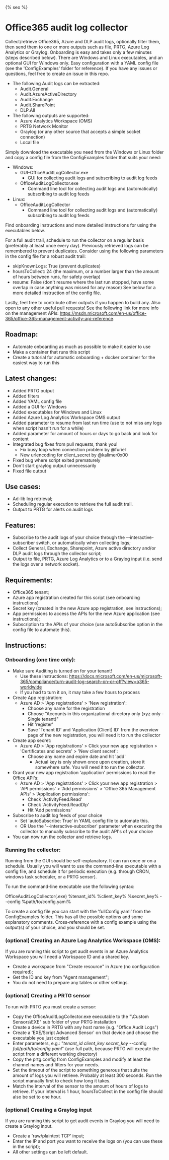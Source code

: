 {% seo %}

# Office365 audit log collector

Collect/retrieve Office365, Azure and DLP audit logs, optionally filter them, then send them to one or more outputs such as file, PRTG, Azure Log Analytics or Graylog.
Onboarding is easy and takes only a few minutes (steps described below). There are Windows and Linux executables, and an optional GUI for Windows only.
Easy configuration with a YAML config file (see the 'ConfigExamples' folder for reference).
If you have any issues or questions, feel free to create an issue in this repo.
- The following Audit logs can be extracted:
  - Audit.General
  - Audit.AzureActiveDirectory
  - Audit.Exchange
  - Audit.SharePoint
  - DLP.All
- The following outputs are supported:
  - Azure Analytics Workspace (OMS)
  - PRTG Network Monitor
  - Graylog (or any other source that accepts a simple socket connection)
  - Local file

Simply download the executable you need from the Windows or Linux folder and copy a config file from the ConfigExamples folder that suits your need:
- Windows:
  - GUI-OfficeAuditLogCollector.exe
    - GUI for collecting audit logs and subscribing to audit log feeds
  - OfficeAuditLogCollector.exe
    - Command line tool for collecting audit logs and (automatically) subscribing to audit log feeds
- Linux:
  - OfficeAuditLogCollector
    - Command line tool for collecting audit logs and (automatically) subscribing to audit log feeds

Find onboarding instructions and more detailed instructions for using the executables below.

For a full audit trail, schedule to run the collector on a regular basis (preferably at least once every day). Previously
retrieved logs can be remembered to prevent duplicates. Consider using the following parameters in the config file for a robust audit trail:
- skipKnownLogs: True (prevent duplicates)
- hoursToCollect: 24 (the maximum, or a number larger than the amount of hours between runs, for safety overlap)
- resume: False (don't resume where the last run stopped, have some overlap in case anything was missed for any reason)
See below for a more detailed instruction of the config file.

Lastly, feel free to contribute other outputs if you happen to build any. Also open to any other useful pull requests!
See the following link for more info on the management APIs: https://msdn.microsoft.com/en-us/office-365/office-365-management-activity-api-reference.

## Roadmap:

- Automate onboarding as much as possible to make it easier to use
- Make a container that runs this script
- Create a tutorial for automatic onboarding + docker container for the easiest way to run this

## Latest changes:
- Added PRTG output
- Added filters
- Added YAML config file
- Added a GUI for Windows
- Added executables for Windows and Linux
- Added Azure Log Analytics Workspace OMS output
- Added parameter to resume from last run time (use to not miss any logs when script hasn't run for a while)
- Added parameter for amount of hours or days to go back and look for content
- Integrated bug fixes from pull requests, thank you!
  - Fix busy loop when connection problem by @furiel
  - New urlencoding for client_secret by @kalimer0x00 
- Fixed bug where script exited prematurely
- Don't start graylog output unnecessarily
- Fixed file output

## Use cases:

- Ad-lib log retrieval;
- Scheduling regular execution to retrieve the full audit trail.
- Output to PRTG for alerts on audit logs

## Features:

- Subscribe to the audit logs of your choice through the --interactive-subscriber switch, or automatically when collecting logs;
- Collect General, Exchange, Sharepoint, Azure active directory and/or DLP audit logs through the collector script;
- Output to file, PRTG, Azure Log Analytics or to a Graylog input (i.e. send the logs over a network socket).

## Requirements:
- Office365 tenant;
- Azure app registration created for this script (see onboarding instructions)
- Secret key (created in the new Azure app registration, see instructions);
- App permissions to access the APIs for the new Azure application (see instructions);
- Subscription to the APIs of your choice (use autoSubscribe option in the config file to automate this).

## Instructions:

### Onboarding (one time only):
- Make sure Auditing is turned on for your tenant!
  - Use these instructions: https://docs.microsoft.com/en-us/microsoft-365/compliance/turn-audit-log-search-on-or-off?view=o365-worldwide
  - If you had to turn it on, it may take a few hours to process
- Create App registration: 
  - Azure AD > 'App registrations' > 'New registration':
    - Choose any name for the registration
    - Choose "Accounts in this organizational directory only (xyz only - Single tenant)"
    - Hit 'register'
    - Save 'Tenant ID' and 'Application (Client) ID' from the overview page of the new registration, you will need it to run the collector
- Create app secret:
  - Azure AD > 'App registrations' > Click your new app registration > 'Certificates and secrets' > 'New client secret':
    - Choose any name and expire date and hit 'add'
      - Actual key is only shown once upon creation, store it somewhere safe. You will need it to run the collector.
- Grant your new app registration 'application' permissions to read the Office API's: 
  - Azure AD > 'App registrations' > Click your new app registration > 'API permissions' > 'Add permissions' > 'Office 365 Management APIs' > 'Application permissions':
    - Check 'ActivityFeed.Read'
    - Check 'ActivityFeed.ReadDlp'
    - Hit 'Add permissions'
- Subscribe to audit log feeds of your choice
  - Set 'autoSubscribe: True' in YAML config file to automate this.
  - OR Use the '--interactive-subscriber' parameter when executing the collector to manually subscribe to the audit API's of your choice
- You can now run the collector and retrieve logs. 


### Running the collector:

Running from the GUI should be self-explanatory. It can run once or on a schedule. Usually you will want to use the 
command-line executable with a config file, and schedule it for periodic execution (e.g. through CRON, windows task
scheduler, or a PRTG sensor).

To run the command-line executable use the following syntax:

OfficeAuditLogCollector(.exe) %tenant_id% %client_key% %secret_key% --config %path/to/config.yaml%

To create a config file you can start with the 'fullConfig.yaml' from the ConfigExamples folder. This has all the 
possible options and some explanatory comments. Cross-reference with a config example using the output(s) of your choice, and you
should be set.

### (optional) Creating an Azure Log Analytics Workspace (OMS):

If you are running this script to get audit events in an Azure Analytics Workspace you will need a Workspace ID and a shared key.
- Create a workspace from "Create resource" in Azure (no configuration required);
- Get the ID and key from "Agent management";
- You do not need to prepare any tables or other settings.

### (optional) Creating a PRTG sensor

To run with PRTG you must create a sensor:
- Copy the OfficeAuditLogCollector.exe executable to the "\Custom Sensors\EXE" sub folder of your PRTG installation
- Create a device in PRTG with any host name (e.g. "Office Audit Logs")
- Create a 'EXE/Script Advanced Sensor' on that device and choose the executable you just copied
- Enter parameters, e.g.: "*tenant_id* *client_key* *secret_key* --config *full/path/to/config.yaml*" 
(use full path, because PRTG will execute the script from a different working directory)
- Copy the prtg.config from ConfigExamples and modify at least the channel names and filters for your needs.
- Set the timeout of the script to something generous that suits the amount of logs you will retrieve. 
Probably at least 300 seconds. Run the script manually first to check how long it takes.
- Match the interval of the sensor to the amount of hours of logs to retrieve. If your interval is 1 hour, hoursToCollect
in the config file should also be set to one hour.

### (optional) Creating a Graylog input

If you are running this script to get audit events in Graylog you will need to create a Graylog input.
- Create a 'raw/plaintext TCP' input;
- Enter the IP and port you want to receive the logs on (you can use these in the script);
- All other settings can be left default.

